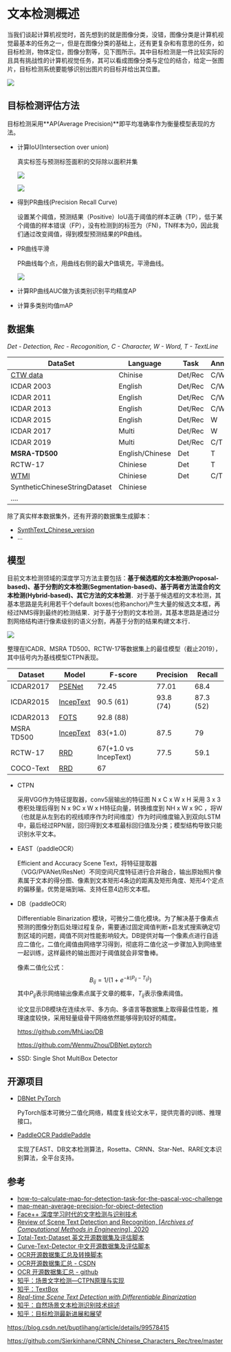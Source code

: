 # 文本检测概述

当我们谈起计算机视觉时，首先想到的就是图像分类，没错，图像分类是计算机视觉最基本的任务之一，但是在图像分类的基础上，还有更复杂和有意思的任务，如目标检测，物体定位，图像分割等，见下图所示。其中目标检测是一件比较实际的且具有挑战性的计算机视觉任务，其可以看成图像分类与定位的结合，给定一张图片，目标检测系统要能够识别出图片的目标并给出其位置。

![](https://ss2.baidu.com/6ON1bjeh1BF3odCf/it/u=2507324046,3395120537&fm=15&gp=0.jpg)

## 目标检测评估方法

目标检测采用**AP(Average Precision)**即平均准确率作为衡量模型表现的方法。

- 计算IoU(Intersection over union)

  真实标签与预测标签面积的交际除以面积并集

  ![](https://www.pyimagesearch.com/wp-content/uploads/2016/09/iou_result_02.jpg)

  ![](https://user-images.githubusercontent.com/15831541/37725175-45b9e1a6-2d2a-11e8-8c15-2fb4d716ca9a.png)

- 得到PR曲线(Precision Recall Curve)

  设置某个阈值，预测结果（Positive）IoU高于阈值的样本正确（TP），低于某个阈值的样本错误（FP），没有检测到的标签为（FN)，TN样本为0，因此我们通过改变阈值，得到模型预测结果的PR曲线。

- PR曲线平滑
  
  PR曲线每个点，用曲线右侧的最大P值填充，平滑曲线。
  
  ![](https://user-images.githubusercontent.com/15831541/43008995-64dd53ce-8c34-11e8-8a2c-4567b1311910.png)
  
- 计算RP曲线AUC做为该类别识别平均精度AP

- 计算多类别均值mAP

## 数据集

*Det - Detection, Rec - Recogonition, C - Character, W - Word, T - TextLine*

| DataSet                                                      | Language        | Task    | Annotation |
| ------------------------------------------------------------ | --------------- | ------- | ---------- |
| [CTW data](https://ctwdataset.github.io/)                    | Chinise         | Det/Rec | C/W/T      |
| ICDAR 2003                                                   | English         | Det/Rec | C/W        |
| ICDAR 2011                                                   | English         | Det/Rec | C/W        |
| ICDAR 2013                                                   | English         | Det/Rec | C/W        |
| ICDAR 2015                                                   | English         | Det/Rec | W          |
| ICDAR 2017                                                   | Multi           | Det/Rec | W          |
| ICDAR 2019                                                   | Multi           | Det/Rec | C/T        |
| **MSRA-TD500**                                               | English/Chinese | Det     | T          |
| RCTW-17                                                      | Chiniese        | Det     | T          |
| [WTMI](https://tianchi.aliyun.com/competition/entrance/231685/information) | Chiniese        | Det     | C/T        |
| SyntheticChineseStringDataset                                | Chiniese        |         |            |
| ....                                                         |                 |         |            |

除了真实样本数据集外，还有开源的数据集生成脚本：

- [SynthText_Chinese_version](https://github.com/JarveeLee/SynthText_Chinese_version)
- ...

## 模型

目前文本检测领域的深度学习方法主要包括：**基于候选框的文本检测(Proposal-based)、基于分割的文本检测(Segmentation-based)、基于两者方法混合的文本检测(Hybrid-based)、其它方法的文本检测**．对于基于候选框的文本检测，其基本思路是先利用若干个default boxes(也称anchor)产生大量的候选文本框，再经过NMS得到最终的检测结果．对于基于分割的文本检测，其基本思路是通过分割网络结构进行像素级别的语义分割，再基于分割的结果构建文本行．

![](https://pic1.zhimg.com/v2-f67afae23c8a07dd7fba350543642c9a_1440w.jpg?source=172ae18b)

整理在ICADR、MSRA TD500、RCTW-17等数据集上的最佳模型（截止2019），其中括号内为基线模型CTPN表现。

| Dataset    | Model                                             | F-score               | Precision | Recall    |
| ---------- | ------------------------------------------------- | --------------------- | --------- | --------- |
| ICDAR2017  | [PSENet](https://arxiv.org/abs/1903.12473)        | 72.45                 | 77.01     | 68.4      |
| ICDAR2015  | [IncepText](https://arxiv.org/pdf/1805.01167.pdf) | 90.5 (61)             | 93.8 (74) | 87.3 (52) |
| ICDAR2013  | [FOTS](https://arxiv.org/abs/1801.01671)          | 92.8 (88)             |           |           |
| MSRA TD500 | [IncepText](https://arxiv.org/pdf/1805.01167.pdf) | 83(+1.0)              | 87.5      | 79        |
| RCTW-17    | [RRD](https://arxiv.org/abs/1803.05265)           | 67(+1.0 vs IncepText) | 77.5      | 59.1      |
| COCO-Text  | [RRD](https://arxiv.org/abs/1803.05265)           | 67                    |           |           |

- CTPN

  采用VGG作为特征提取器，conv5层输出的特征图 N x C x W x H 采用 3 x 3 卷积处理后得到 N x 9C x W x H特征向量，转换维度到 NH x W x 9C ，将W（也就是从左到右的视线顺序作为时间维度）作为时间维度输入到双向LSTM中，最后经过RPN层，回归得到文本框最标回归值及分类；模型结构导致只能识别水平文本。

- EAST（paddleOCR）

  Efficient and Accuracy Scene Text，将特征提取器（VGG/PVANet/ResNet）不同空间尺度特征进行合并融合，输出原始照片像素属于文本的得分图、像素到文本矩形4条边的距离及矩形角度、矩形4个定点的偏移量。优势是端到端、支持任意4边形文本框。

- DB（paddleOCR）

  Differentiable Binarization 模块，可微分二值化模块。为了解决基于像素点预测的图像分割后处理过程复杂，需要通过固定阈值判断+启发式搜索确定切割区域的问题，阈值不同对性能影响较大。DB提供对每一个像素点进行自适应二值化，二值化阈值由网络学习得到，彻底将二值化这一步骤加入到网络里一起训练，这样最终的输出图对于阈值就会非常鲁棒。

  像素二值化公式：
  $$
  B_{ij} = 1 / (1+e^{-k(P_{ij}-T_{ij})})
  $$
  其中$P_{ij}$表示网络输出像素点属于文章的概率，$T_{ij}$表示像素阈值。

  论文显示DB模块在连续水平、多方向、多语言等数据集上取得最佳性能，推理速度较快，采用轻量级骨干网络依然能够得到较好的精度。
  
   https://github.com/MhLiao/DB 
  
   https://github.com/WenmuZhou/DBNet.pytorch 
  
- SSD: Single Shot MultiBox Detector

## 开源项目

- [DBNet PyTorch](https://github.com/MhLiao/DB)

  PyTorch版本可微分二值化网络，精度复线论文水平，提供完善的训练、推理接口。

- [PaddleOCR PaddlePaddle]()

  实现了EAST、DB文本检测算法，Rosetta、CRNN、Star-Net、RARE文本识别算法，全平台支持。

## 参考

- [how-to-calculate-map-for-detection-task-for-the-pascal-voc-challenge]( https://datascience.stackexchange.com/questions/25119/how-to-calculate-map-for-detection-task-for-the-pascal-voc-challenge )
- [map-mean-average-precision-for-object-detection](https://medium.com/@jonathan_hui/map-mean-average-precision-for-object-detection-45c121a31173)
- [Face++ 深度学习时代的文字检测与识别技术](https://zhuanlan.zhihu.com/p/51725259)
- [Review of Scene Text Detection and Recognition, [*Archives of Computational Methods in Engineering*], 2020 ](https://link.springer.com/article/10.1007/s11831-019-09315-1)
- [Total-Text-Dataset 英文开源数据集及评估脚本](https://github.com/cs-chan/Total-Text-Dataset)
- [Curve-Text-Detector 中文开源数据集及评估脚本](https://github.com/Yuliang-Liu/Curve-Text-Detector)
- [OCR开源数据集汇总及转换脚本](https://github.com/WenmuZhou/OCR_DataSet)
- [OCR开源数据集汇总 - CSDN](https://blog.csdn.net/buptlihang/article/details/99578415)
- [OCR 开源数据集汇总 - github](https://github.com/xylcbd/ocr-open-dataset)
- [知乎：场景文字检测—CTPN原理与实现](https://zhuanlan.zhihu.com/p/34757009)
- [知乎：TextBox](https://zhuanlan.zhihu.com/p/43545190)
- [*Real-time Scene Text Detection with Differentiable Binarization*](https://link.zhihu.com/?target=https%3A//arxiv.org/abs/1911.08947)
- [知乎：自然场景文本检测识别技术综述]( https://zhuanlan.zhihu.com/p/38655369 )
- [知乎：目标检测最新进展和展望]( https://zhuanlan.zhihu.com/p/46595846 )

 https://blog.csdn.net/buptlihang/article/details/99578415 

 https://github.com/Sierkinhane/CRNN_Chinese_Characters_Rec/tree/master 



